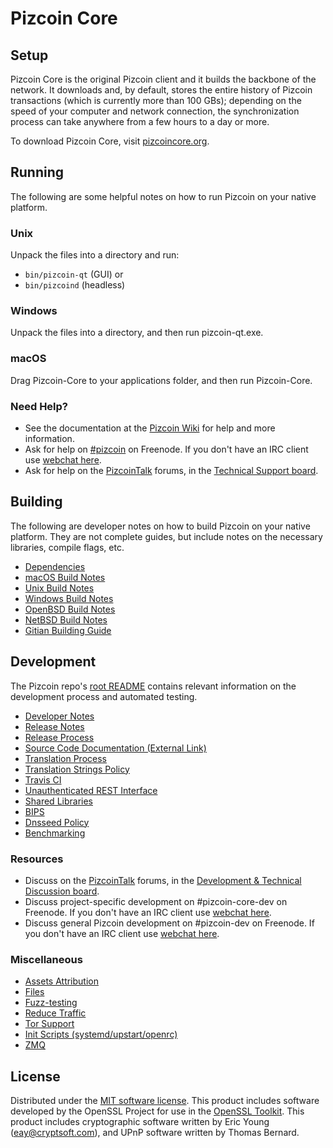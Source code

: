 Pizcoin Core
=============

Setup
---------------------
Pizcoin Core is the original Pizcoin client and it builds the backbone of the network. It downloads and, by default, stores the entire history of Pizcoin transactions (which is currently more than 100 GBs); depending on the speed of your computer and network connection, the synchronization process can take anywhere from a few hours to a day or more.

To download Pizcoin Core, visit [pizcoincore.org](https://pizcoincore.org/en/releases/).

Running
---------------------
The following are some helpful notes on how to run Pizcoin on your native platform.

### Unix

Unpack the files into a directory and run:

- `bin/pizcoin-qt` (GUI) or
- `bin/pizcoind` (headless)

### Windows

Unpack the files into a directory, and then run pizcoin-qt.exe.

### macOS

Drag Pizcoin-Core to your applications folder, and then run Pizcoin-Core.

### Need Help?

* See the documentation at the [Pizcoin Wiki](https://en.pizcoin.it/wiki/Main_Page)
for help and more information.
* Ask for help on [#pizcoin](http://webchat.freenode.net?channels=pizcoin) on Freenode. If you don't have an IRC client use [webchat here](http://webchat.freenode.net?channels=pizcoin).
* Ask for help on the [PizcoinTalk](https://pizcointalk.org/) forums, in the [Technical Support board](https://pizcointalk.org/index.php?board=4.0).

Building
---------------------
The following are developer notes on how to build Pizcoin on your native platform. They are not complete guides, but include notes on the necessary libraries, compile flags, etc.

- [Dependencies](dependencies.md)
- [macOS Build Notes](build-osx.md)
- [Unix Build Notes](build-unix.md)
- [Windows Build Notes](build-windows.md)
- [OpenBSD Build Notes](build-openbsd.md)
- [NetBSD Build Notes](build-netbsd.md)
- [Gitian Building Guide](gitian-building.md)

Development
---------------------
The Pizcoin repo's [root README](/README.md) contains relevant information on the development process and automated testing.

- [Developer Notes](developer-notes.md)
- [Release Notes](release-notes.md)
- [Release Process](release-process.md)
- [Source Code Documentation (External Link)](https://dev.visucore.com/pizcoin/doxygen/)
- [Translation Process](translation_process.md)
- [Translation Strings Policy](translation_strings_policy.md)
- [Travis CI](travis-ci.md)
- [Unauthenticated REST Interface](REST-interface.md)
- [Shared Libraries](shared-libraries.md)
- [BIPS](bips.md)
- [Dnsseed Policy](dnsseed-policy.md)
- [Benchmarking](benchmarking.md)

### Resources
* Discuss on the [PizcoinTalk](https://pizcointalk.org/) forums, in the [Development & Technical Discussion board](https://pizcointalk.org/index.php?board=6.0).
* Discuss project-specific development on #pizcoin-core-dev on Freenode. If you don't have an IRC client use [webchat here](http://webchat.freenode.net/?channels=pizcoin-core-dev).
* Discuss general Pizcoin development on #pizcoin-dev on Freenode. If you don't have an IRC client use [webchat here](http://webchat.freenode.net/?channels=pizcoin-dev).

### Miscellaneous
- [Assets Attribution](assets-attribution.md)
- [Files](files.md)
- [Fuzz-testing](fuzzing.md)
- [Reduce Traffic](reduce-traffic.md)
- [Tor Support](tor.md)
- [Init Scripts (systemd/upstart/openrc)](init.md)
- [ZMQ](zmq.md)

License
---------------------
Distributed under the [MIT software license](/COPYING).
This product includes software developed by the OpenSSL Project for use in the [OpenSSL Toolkit](https://www.openssl.org/). This product includes
cryptographic software written by Eric Young ([eay@cryptsoft.com](mailto:eay@cryptsoft.com)), and UPnP software written by Thomas Bernard.
